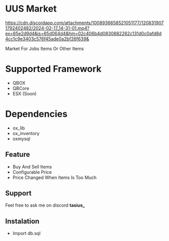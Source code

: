 
# UUS Market

https://cdn.discordapp.com/attachments/1008936658521051177/1208319071792402482/2024-02-17_14-31-01.mp4?ex=65e2d9d4&is=65d064d4&hm=02c406b4d0830882262c131d0c0afd8d4cc1c9e3403c576f45ade0a2bf26f639&

Market For Jobs Items Or Other Items

# Supported Framework
- QBOX
- QBCore
- ESX (Soon)

# Dependencies
- ox_lib
- ox_inventory
- oxmysql

## Feature

- Buy And Sell Items
- Configurable Price
- Price Changed When Items Is Too Much
## Support

Feel free to ask me on discord **tasius_**


## Instalation

- Import db.sql
